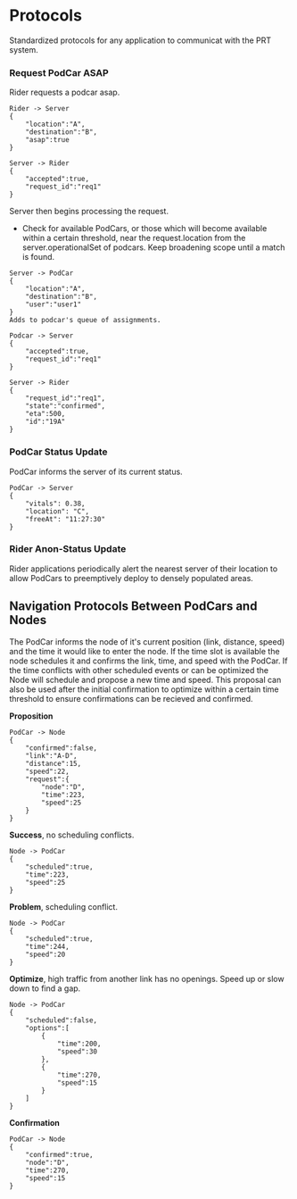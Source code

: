 Protocols
=================

Standardized protocols for any application to communicat with the PRT system.

### Request PodCar ASAP

Rider requests a podcar asap.

```
Rider -> Server
{
	"location":"A",
	"destination":"B",
	"asap":true
}

Server -> Rider
{
	"accepted":true,
	"request_id":"req1"
}
```

Server then begins processing the request.
- Check for available PodCars, or those which will become available within a certain threshold, near the request.location from the server.operationalSet of podcars. Keep broadening scope until a match is found.

```
Server -> PodCar
{
	"location":"A",
	"destination":"B",
	"user":"user1"
}
Adds to podcar's queue of assignments.

Podcar -> Server
{
	"accepted":true,
	"request_id":"req1"
}
```

```
Server -> Rider
{
	"request_id":"req1",
	"state":"confirmed",
	"eta":500,
	"id":"19A"
}
```

### PodCar Status Update

PodCar informs the server of its current status.

````
PodCar -> Server
{
	"vitals": 0.38,
	"location": "C",
	"freeAt": "11:27:30"
}
````

### Rider Anon-Status Update

Rider applications periodically alert the nearest server of their location to allow PodCars to preemptively deploy to densely populated areas.

## Navigation Protocols Between PodCars and Nodes

The PodCar informs the node of it's current position (link, distance, speed) and the time it would like to enter the node. If the time slot is available the node schedules it and confirms the link, time, and speed with the PodCar. If the time conflicts with other scheduled events or can be optimized the Node will schedule and propose a new time and speed. This proposal can also be used after the initial confirmation to optimize within a certain time threshold to ensure confirmations can be recieved and confirmed.

**Proposition**

```
PodCar -> Node
{
	"confirmed":false,
	"link":"A-D",
	"distance":15,
	"speed":22,
	"request":{
		"node":"D",
		"time":223,
		"speed":25
	}
}
```

**Success**, no scheduling conflicts.

```
Node -> PodCar
{
	"scheduled":true,
	"time":223,
	"speed":25
}
```

**Problem**, scheduling conflict.

```
Node -> PodCar
{
	"scheduled":true,
	"time":244,
	"speed":20
}
```

**Optimize**, high traffic from another link has no openings. Speed up or slow down to find a gap.

```
Node -> PodCar
{
	"scheduled":false,
	"options":[
		{
			"time":200,
			"speed":30
		},
		{
			"time":270,
			"speed":15
		}
	]
}
```

**Confirmation**

```
PodCar -> Node
{
	"confirmed":true,
	"node":"D",
	"time":270,
	"speed":15
}

```
